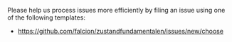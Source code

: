 Please help us process issues more efficiently by filing an issue using one of the following templates:
- https://github.com/falcion/zustandfundamentalen/issues/new/choose
